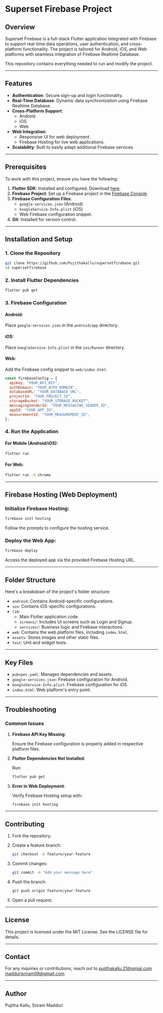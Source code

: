 # Superset Firebase Project

## Overview

Superset Firebase is a full-stack Flutter application integrated with Firebase to support real-time data operations, user authentication, and cross-platform functionality. The project is tailored for Android, iOS, and Web platforms with seamless integration of Firebase Realtime Database.

This repository contains everything needed to run and modify the project.

---

## Features

- **Authentication**: Secure sign-up and login functionality.
- **Real-Time Database**: Dynamic data synchronization using Firebase Realtime Database.
- **Cross-Platform Support**:
  - Android
  - iOS
  - Web
- **Web Integration**:
  - Responsive UI for web deployment.
  - Firebase Hosting for live web applications.
- **Scalability**: Built to easily adapt additional Firebase services.

---

## Prerequisites

To work with this project, ensure you have the following:

1. **Flutter SDK**: Installed and configured. Download [here](https://flutter.dev/docs/get-started/install).
2. **Firebase Project**: Set up a Firebase project in the [Firebase Console](https://console.firebase.google.com/).
3. **Firebase Configuration Files**:
   - `google-services.json` (Android)
   - `GoogleService-Info.plist` (iOS)
   - Web Firebase configuration snippet.
4. **Git**: Installed for version control.

---

## Installation and Setup

### 1. Clone the Repository

```bash
git clone https://github.com/Pujithakallu/supersetfirebase.git
cd supersetfirebase
```

### 2. Install Flutter Dependencies

```bash
flutter pub get
```

### 3. Firebase Configuration

#### Android:

Place `google-services.json` in the `android/app` directory.

#### iOS:

Place `GoogleService-Info.plist` in the `ios/Runner` directory.

#### Web:

Add the Firebase config snippet to `web/index.html`:

```javascript
const firebaseConfig = {
  apiKey: "YOUR_API_KEY",
  authDomain: "YOUR_AUTH_DOMAIN",
  databaseURL: "YOUR_DATABASE_URL",
  projectId: "YOUR_PROJECT_ID",
  storageBucket: "YOUR_STORAGE_BUCKET",
  messagingSenderId: "YOUR_MESSAGING_SENDER_ID",
  appId: "YOUR_APP_ID",
  measurementId: "YOUR_MEASUREMENT_ID",
};
```

### 4. Run the Application

#### For Mobile (Android/iOS):

```bash
flutter run
```

#### For Web:

```bash
flutter run -d chrome
```

---

## Firebase Hosting (Web Deployment)

### Initialize Firebase Hosting:

```bash
firebase init hosting
```

Follow the prompts to configure the hosting service.

### Deploy the Web App:

```bash
firebase deploy
```

Access the deployed app via the provided Firebase Hosting URL.

---

## Folder Structure

Here's a breakdown of the project's folder structure:

- `android`: Contains Android-specific configurations.
- `ios`: Contains iOS-specific configurations.
- `lib`:
  - Main Flutter application code.
  - `screens/`: Includes UI screens such as Login and Signup.
  - `services/`: Business logic and Firebase interactions.
- `web`: Contains the web platform files, including `index.html`.
- `assets`: Stores images and other static files.
- `test`: Unit and widget tests.

---

## Key Files

- `pubspec.yaml`: Manages dependencies and assets.
- `google-services.json`: Firebase configuration for Android.
- `GoogleService-Info.plist`: Firebase configuration for iOS.
- `index.html`: Web platform's entry point.

---

## Troubleshooting

### Common Issues

1. **Firebase API Key Missing**:

   Ensure the Firebase configuration is properly added in respective platform files.

2. **Flutter Dependencies Not Installed**:

   Run:

   ```bash
   flutter pub get
   ```

3. **Error in Web Deployment**:

   Verify Firebase Hosting setup with:

   ```bash
   firebase init hosting
   ```

---

## Contributing

1. Fork the repository.
2. Create a feature branch:

   ```bash
   git checkout -b feature/your-feature
   ```

3. Commit changes:

   ```bash
   git commit -m "Add your message here"
   ```

4. Push the branch:

   ```bash
   git push origin feature/your-feature
   ```

5. Open a pull request.

---

## License

This project is licensed under the MIT License. See the LICENSE file for details.

---

## Contact

For any inquiries or contributions, reach out to pujithakallu.21@gmial.com maddurisriram09@gmail.com.

---

## Author
Pujitha Kallu, Sriram Madduri

